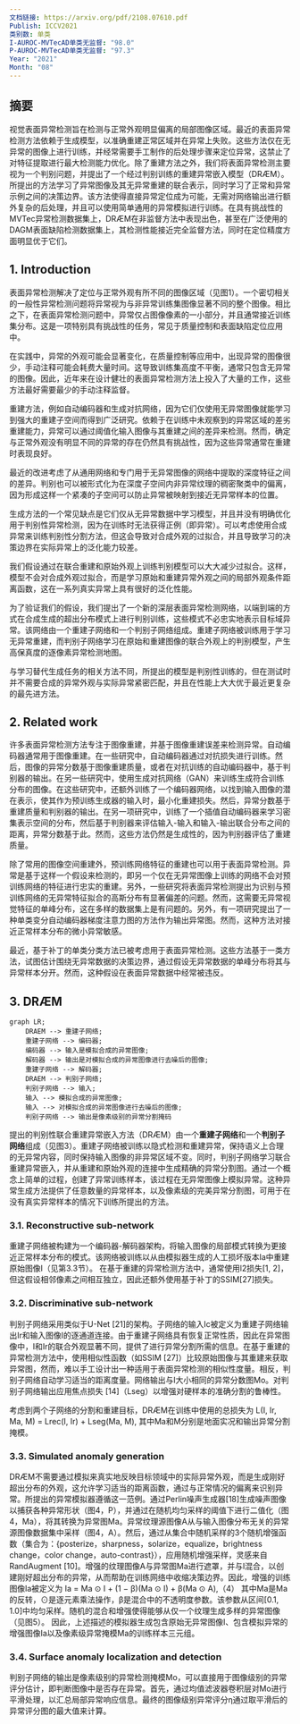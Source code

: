 ```yaml
---
文档链接: https://arxiv.org/pdf/2108.07610.pdf
Publish: ICCV2021
类别数: 单类
I-AUROC-MVTecAD单类无监督: "98.0"
P-AUROC-MVTecAD单类无监督: "97.3"
Year: "2021"
Month: "08"
---
```

## 摘要

视觉表面异常检测旨在检测与正常外观明显偏离的局部图像区域。最近的表面异常检测方法依赖于生成模型，以准确重建正常区域并在异常上失败。这些方法仅在无异常的图像上进行训练，并经常需要手工制作的后处理步骤来定位异常，这禁止了对特征提取进行最大检测能力优化。除了重建方法之外，我们将表面异常检测主要视为一个判别问题，并提出了一个经过判别训练的重建异常嵌入模型（DRÆM）。所提出的方法学习了异常图像及其无异常重建的联合表示，同时学习了正常和异常示例之间的决策边界。该方法使得直接异常定位成为可能，无需对网络输出进行额外复杂的后处理，并且可以使用简单通用的异常模拟进行训练。在具有挑战性的MVTec异常检测数据集上，DRÆM在非监督方法中表现出色，甚至在广泛使用的DAGM表面缺陷检测数据集上，其检测性能接近完全监督方法，同时在定位精度方面明显优于它们。

## 1. Introduction

表面异常检测解决了定位与正常外观有所不同的图像区域（见图1）。一个密切相关的一般性异常检测问题将异常视为与非异常训练集图像显著不同的整个图像。相比之下，在表面异常检测问题中，异常仅占图像像素的一小部分，并且通常接近训练集分布。这是一项特别具有挑战性的任务，常见于质量控制和表面缺陷定位应用中。

在实践中，异常的外观可能会显著变化，在质量控制等应用中，出现异常的图像很少，手动注释可能会耗费大量时间。这导致训练集高度不平衡，通常只包含无异常的图像。因此，近年来在设计健壮的表面异常检测方法上投入了大量的工作，这些方法最好需要最少的手动注释监督。

重建方法，例如自动编码器和生成对抗网络，因为它们仅使用无异常图像就能学习到强大的重建子空间而得到广泛研究。依赖于在训练中未观察到的异常区域的差劣重建能力，异常可以通过阈值化输入图像与其重建之间的差异来检测。然而，确定与正常外观没有明显不同的异常的存在仍然具有挑战性，因为这些异常通常在重建时表现良好。

最近的改进考虑了从通用网络和专门用于无异常图像的网络中提取的深度特征之间的差异。判别也可以被形式化为在深度子空间内非异常纹理的稠密聚类中的偏离，因为形成这样一个紧凑的子空间可以防止异常被映射到接近无异常样本的位置。

生成方法的一个常见缺点是它们仅从无异常数据中学习模型，并且并没有明确优化用于判别性异常检测，因为在训练时无法获得正例（即异常）。可以考虑使用合成异常来训练判别性分割方法，但这会导致对合成外观的过拟合，并且导致学习的决策边界在实际异常上的泛化能力较差。

我们假设通过在联合重建和原始外观上训练判别模型可以大大减少过拟合。这样，模型不会对合成外观过拟合，而是学习原始和重建异常外观之间的局部外观条件距离函数，这在一系列真实异常上具有很好的泛化性能。

为了验证我们的假设，我们提出了一个新的深层表面异常检测网络，以端到端的方式在合成生成的超出分布模式上进行判别训练，这些模式不必忠实地表示目标域异常。该网络由一个重建子网络和一个判别子网络组成。重建子网络被训练用于学习无异常重建，而判别子网络学习在原始和重建图像的联合外观上的判别模型，产生高保真度的逐像素异常检测地图。

与学习替代生成任务的相关方法不同，所提出的模型是判别性训练的，但在测试时并不需要合成的异常外观与实际异常紧密匹配，并且在性能上大大优于最近更复杂的最先进方法。

## 2. Related work

许多表面异常检测方法专注于图像重建，并基于图像重建误差来检测异常。自动编码器通常用于图像重建。在一些研究中，自动编码器通过对抗损失进行训练。然后，图像的异常分数基于图像重建质量，或者在对抗训练的自动编码器中，基于判别器的输出。在另一些研究中，使用生成对抗网络（GAN）来训练生成符合训练分布的图像。在这些研究中，还额外训练了一个编码器网络，以找到输入图像的潜在表示，使其作为预训练生成器的输入时，最小化重建损失。然后，异常分数基于重建质量和判别器的输出。在另一项研究中，训练了一个插值自动编码器来学习密集表示空间的分布，然后基于判别器来评估输入-输入和输入-输出联合分布之间的距离，异常分数基于此。然而，这些方法仍然是生成性的，因为判别器评估了重建质量。

除了常用的图像空间重建外，预训练网络特征的重建也可以用于表面异常检测。异常是基于这样一个假设来检测的，即另一个仅在无异常图像上训练的网络不会对预训练网络的特征进行忠实的重建。另外，一些研究将表面异常检测提出为识别与预训练网络的无异常特征拟合的高斯分布有显著偏差的问题。然而，这需要无异常视觉特征的单峰分布，这在多样的数据集上是有问题的。另外，有一项研究提出了一种单类变分自动编码器梯度注意力图的方法作为输出异常图。然而，这种方法对接近正常样本分布的微小异常敏感。

最近，基于补丁的单类分类方法已被考虑用于表面异常检测。这些方法基于一类方法，试图估计围绕无异常数据的决策边界，通过假设无异常数据的单峰分布将其与异常样本分开。然而，这种假设在表面异常数据中经常被违反。

## 3. DRÆM

```mermaid
graph LR;
	DRAEM --> 重建子网络;
	重建子网络 --> 编码器;
	编码器 --> 输入是模拟合成的异常图像;
	解码器 --> 输出是对模拟合成的异常图像进行去噪后的图像;
	重建子网络 --> 解码器;
	DRAEM --> 判别子网络;
	判别子网络 --> 输入;
	输入 --> 模拟合成的异常图像;
	输入 --> 对模拟合成的异常图像进行去噪后的图像;
	判别子网络 --> 输出是像素级别的异常分割掩码
```

提出的判别性联合重建异常嵌入方法（DRÆM）由一个**重建子网络**和一个**判别子网络**组成（见图3）。重建子网络被训练以隐式检测和重建异常，保持语义上合理的无异常内容，同时保持输入图像的非异常区域不变。同时，判别子网络学习联合重建异常嵌入，并从重建和原始外观的连接中生成精确的异常分割图。通过一个概念上简单的过程，创建了异常训练样本，该过程在无异常图像上模拟异常。这种异常生成方法提供了任意数量的异常样本，以及像素级的完美异常分割图，可用于在没有真实异常样本的情况下训练所提出的方法。

### 3.1. Reconstructive sub-network

重建子网络被构建为一个编码器-解码器架构，将输入图像的局部模式转换为更接近正常样本分布的模式。该网络被训练以从由模拟器生成的人工损坏版本Ia中重建原始图像I（见第3.3节）。 在基于重建的异常检测方法中，通常使用l2损失[1, 2]，但这假设相邻像素之间相互独立，因此还额外使用基于补丁的SSIM[27]损失。

### 3.2. Discriminative sub-network
  
判别子网络采用类似于U-Net [21]的架构。子网络的输入Ic被定义为重建子网络输出Ir和输入图像I的逐通道连接。由于重建子网络具有恢复正常性质，因此在异常图像中，I和Ir的联合外观显著不同，提供了进行异常分割所需的信息。在基于重建的异常检测方法中，使用相似性函数（如SSIM [27]）比较原始图像与其重建来获取异常图，然而，难以手工设计出一种适用于表面异常检测的相似性度量。相反，判别子网络自动学习适当的距离度量。网络输出与I大小相同的异常分数图Mo。对判别子网络输出应用焦点损失 [14]（Lseg）以增强对硬样本的准确分割的鲁棒性。

考虑到两个子网络的分割和重建目标，DRÆM在训练中使用的总损失为 L(I, Ir, Ma, M) = Lrec(I, Ir) + Lseg(Ma, M), 其中Ma和M分别是地面实况和输出异常分割掩模。

### 3.3. Simulated anomaly generation

DRÆM不需要通过模拟来真实地反映目标领域中的实际异常外观，而是生成刚好超出分布的外观，这允许学习适当的距离函数，通过与正常情况的偏离来识别异常。所提出的异常模拟器遵循这一范例。通过Perlin噪声生成器[18]生成噪声图像以捕获各种异常形状（图4，P），并通过在随机均匀采样的阈值下进行二值化（图4，Ma），将其转换为异常图Ma。异常纹理源图像A从与输入图像分布无关的异常源图像数据集中采样（图4，A）。然后，通过从集合中随机采样的3个随机增强函数（集合为：{posterize，sharpness，solarize，equalize，brightness change，color change，auto-contrast}），应用随机增强采样，灵感来自RandAugment [10]。增强的纹理图像A与异常图Ma进行遮罩，并与I混合，以创建刚好超出分布的异常，从而帮助在训练网络中收缩决策边界。因此，增强的训练图像Ia被定义为 Ia = Ma ⊙ I + (1 − β)(Ma ⊙ I) + β(Ma ⊙ A),（4） 其中Ma是Ma的反转，⊙是逐元素乘法操作，β是混合中的不透明度参数。该参数从区间[0.1, 1.0]中均匀采样。随机的混合和增强使得能够从仅一个纹理生成多样的异常图像（见图5）。 因此，上述描述的模拟器生成包含原始无异常图像I、包含模拟异常的增强图像Ia以及像素级异常掩模Ma的训练样本三元组。

### 3.4. Surface anomaly localization and detection

判别子网络的输出是像素级别的异常检测掩模Mo，可以直接用于图像级别的异常评分估计，即判断图像中是否存在异常。首先，通过均值滤波器卷积层对Mo进行平滑处理，以汇总局部异常响应信息。最终的图像级别异常评分η通过取平滑后的异常评分图的最大值来计算。